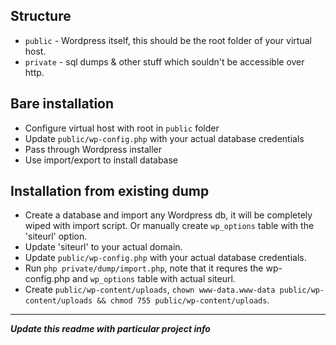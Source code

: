 ## Structure
* `public` - Wordpress itself, this should be the root folder of your virtual host.
* `private` - sql dumps & other stuff which souldn't be accessible over http.

## Bare installation
* Configure virtual host with root in `public` folder
* Update `public/wp-config.php` with your actual database credentials
* Pass through Wordpress installer
* Use import/export to install database

## Installation from existing dump
* Create a database and import any Wordpress db, it will be completely wiped with import script. Or manually create `wp_options` table with the 'siteurl' option.
* Update 'siteurl' to your actual domain.
* Update `public/wp-config.php` with your actual database credentials.
* Run `php private/dump/import.php`, note that it requres the wp-config.php and `wp_options` table with actual siteurl.
* Create `public/wp-content/uploads`, `chown www-data.www-data public/wp-content/uploads && chmod 755 public/wp-content/uploads`.

---

***Update this readme with particular project info***

